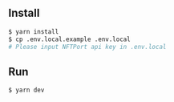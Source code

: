 ## Install

```sh
$ yarn install
$ cp .env.local.example .env.local
# Please input NFTPort api key in .env.local
```

## Run

```
$ yarn dev
```
